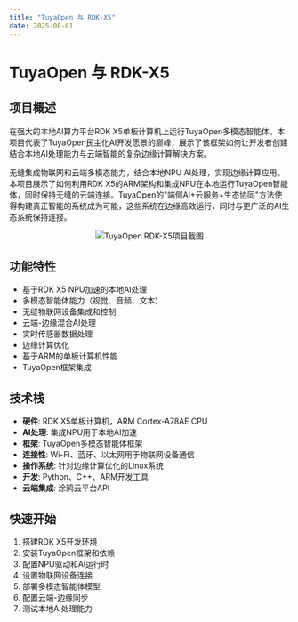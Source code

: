 ```yaml
---
title: "TuyaOpen 与 RDK-X5"
date: 2025-08-01
---
```


<BackToProjects />

# TuyaOpen 与 RDK-X5

## 项目概述

在强大的本地AI算力平台RDK X5单板计算机上运行TuyaOpen多模态智能体。本项目代表了TuyaOpen民主化AI开发愿景的巅峰，展示了该框架如何让开发者创建结合本地AI处理能力与云端智能的复杂边缘计算解决方案。

无缝集成物联网和云端多模态能力，结合本地NPU AI处理，实现边缘计算应用。本项目展示了如何利用RDK X5的ARM架构和集成NPU在本地运行TuyaOpen智能体，同时保持无缝的云端连接。TuyaOpen的"端侧AI+云服务+生态协同"方法使得构建真正智能的系统成为可能，这些系统在边缘高效运行，同时与更广泛的AI生态系统保持连接。

<p align="center">
  <img
    src="https://images.tuyacn.com/fe-static/docs/img/7a0fcb92-b721-4f38-8b32-3cb84aca785e.jpg"
    alt="TuyaOpen RDK-X5项目截图"
    style={{
      width: "80%",
      borderRadius: "12px",
      boxShadow: "0 2px 16px rgba(0,0,0,0.08)"
    }}
  />
</p>

## 功能特性

- 基于RDK X5 NPU加速的本地AI处理
- 多模态智能体能力（视觉、音频、文本）
- 无缝物联网设备集成和控制
- 云端-边缘混合AI处理
- 实时传感器数据处理
- 边缘计算优化
- 基于ARM的单板计算机性能
- TuyaOpen框架集成

## 技术栈

- **硬件**: RDK X5单板计算机，ARM Cortex-A78AE CPU
- **AI处理**: 集成NPU用于本地AI加速
- **框架**: TuyaOpen多模态智能体框架
- **连接性**: Wi-Fi、蓝牙、以太网用于物联网设备通信
- **操作系统**: 针对边缘计算优化的Linux系统
- **开发**: Python、C++、ARM开发工具
- **云端集成**: 涂鸦云平台API

## 快速开始

1. 搭建RDK X5开发环境
2. 安装TuyaOpen框架和依赖
3. 配置NPU驱动和AI运行时
4. 设置物联网设备连接
5. 部署多模态智能体模型
6. 配置云端-边缘同步
7. 测试本地AI处理能力
